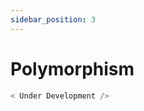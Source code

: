 ```yaml
---
sidebar_position: 3
---
```


# Polymorphism

```javascript title="code.js"
< Under Development />
```